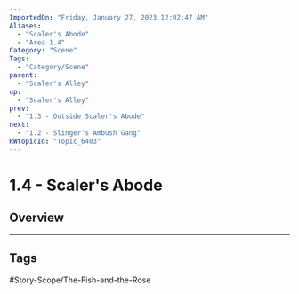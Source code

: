 ```yaml
---
ImportedOn: "Friday, January 27, 2023 12:02:47 AM"
Aliases:
  - "Scaler's Abode"
  - "Area 1.4"
Category: "Scene"
Tags:
  - "Category/Scene"
parent:
  - "Scaler's Alley"
up:
  - "Scaler's Alley"
prev:
  - "1.3 - Outside Scaler's Abode"
next:
  - "1.2 - Slinger's Ambush Gang"
RWtopicId: "Topic_6403"
---
```

# 1.4 - Scaler's Abode
## Overview

---
## Tags
#Story-Scope/The-Fish-and-the-Rose

